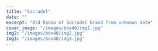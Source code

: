 ```yaml
---
title: "Socradel"
date: ""
excerpt: "Old Radio of Socradel brand from unknown date"
cover_image: "/images/box40/img1.jpg"
img2: "/images/box40/img2.jpg"
img3: "/images/box40/img3.jpg"
---
```

